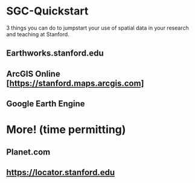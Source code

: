 # SGC-Quickstart

 3 things you can do to jumpstart your use of spatial data in your research and teaching at Stanford. 

## Earthworks.stanford.edu

## ArcGIS Online [https://stanford.maps.arcgis.com]

## Google Earth Engine

# More! (time permitting)
## Planet.com

## https://locator.stanford.edu

